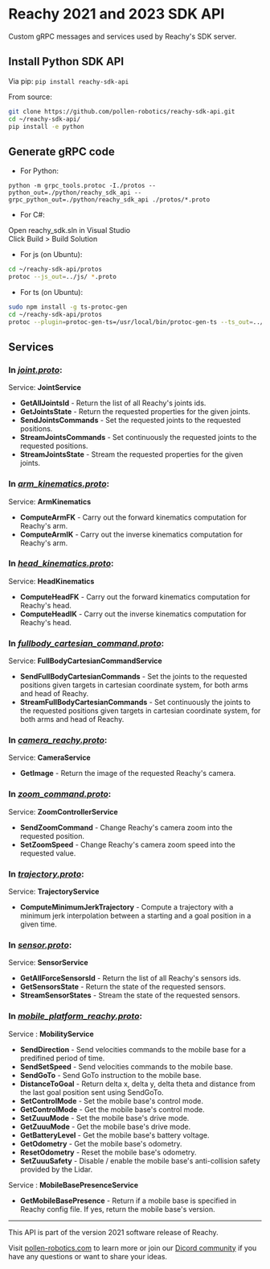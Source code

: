 # Reachy 2021 and 2023 SDK API

Custom gRPC messages and services used by Reachy's SDK server.


## Install Python SDK API

Via pip:
```pip install reachy-sdk-api```

From source:
```bash
git clone https://github.com/pollen-robotics/reachy-sdk-api.git
cd ~/reachy-sdk-api/
pip install -e python
```

## Generate gRPC code

* For Python:

```python -m grpc_tools.protoc -I./protos --python_out=./python/reachy_sdk_api --grpc_python_out=./python/reachy_sdk_api ./protos/*.proto```

* For C#:

Open reachy_sdk.sln in Visual Studio\
Click Build > Build Solution

* For js (on Ubuntu):

```bash
cd ~/reachy-sdk-api/protos
protoc --js_out=../js/ *.proto
```

* For ts (on Ubuntu):

```bash
sudo npm install -g ts-protoc-gen
cd ~/reachy-sdk-api/protos
protoc --plugin=protoc-gen-ts=/usr/local/bin/protoc-gen-ts --ts_out=../ts/ *.proto
```

## Services
### In *[joint.proto](https://github.com/pollen-robotics/reachy-sdk-api/blob/main/protos/joint.proto)*:
Service: **JointService**
* **GetAllJointsId** - Return the list of all Reachy's joints ids.
* **GetJointsState** - Return the requested properties for the given joints.
* **SendJointsCommands** - Set the requested joints to the requested positions.
* **StreamJointsCommands** - Set continuously the requested joints to the requested positions.
* **StreamJointsState** - Stream the requested properties for the given joints.

### In *[arm_kinematics.proto](https://github.com/pollen-robotics/reachy-sdk-api/blob/main/protos/arm_kinematics.proto)*:
Service: **ArmKinematics**
* **ComputeArmFK** - Carry out the forward kinematics computation for Reachy's arm.
* **ComputeArmIK** - Carry out the inverse kinematics computation for Reachy's arm.

### In *[head_kinematics.proto](https://github.com/pollen-robotics/reachy-sdk-api/blob/main/protos/head_kinematics.proto)*:
Service: **HeadKinematics**
* **ComputeHeadFK** - Carry out the forward kinematics computation for Reachy's head.
* **ComputeHeadIK** - Carry out the inverse kinematics computation for Reachy's head.

### In *[fullbody_cartesian_command.proto](https://github.com/pollen-robotics/reachy-sdk-api/blob/main/protos/fullbody_cartesian_command.proto)*:
Service: **FullBodyCartesianCommandService**
* **SendFullBodyCartesianCommands** - Set the joints to the requested positions given targets in cartesian coordinate system, for both arms and head of Reachy.
* **StreamFullBodyCartesianCommands** - Set continuously the joints to the requested positions given targets in cartesian coordinate system, for both arms and head of Reachy.

### In *[camera_reachy.proto](https://github.com/pollen-robotics/reachy-sdk-api/blob/main/protos/camera_reachy.proto)*:
Service: **CameraService**
* **GetImage** - Return the image of the requested Reachy's camera.

### In *[zoom_command.proto](https://github.com/pollen-robotics/reachy-sdk-api/blob/main/protos/zoom_command.proto)*:
Service: **ZoomControllerService**
* **SendZoomCommand** - Change Reachy's camera zoom into the requested position.
* **SetZoomSpeed** - Change Reachy's camera zoom speed into the requested value.

### In *[trajectory.proto](https://github.com/pollen-robotics/reachy-sdk-api/blob/main/protos/trajectory.proto)*:
Service: **TrajectoryService**
* **ComputeMinimumJerkTrajectory** - Compute a trajectory with a minimum jerk interpolation between a starting and a goal position in a given time.

### In *[sensor.proto](https://github.com/pollen-robotics/reachy-sdk-api/blob/main/protos/sensor.proto)*:
Service: **SensorService**
* **GetAllForceSensorsId** - Return the list of all Reachy's sensors ids.
* **GetSensorsState** - Return the state of the requested sensors.
* **StreamSensorStates** - Stream the state of the requested sensors.

### In *[mobile_platform_reachy.proto](https://github.com/pollen-robotics/reachy-sdk-api/blob/main/protos/mobile_platform_reachy.proto)*:
Service : **MobilityService**
* **SendDirection** - Send velocities commands to the mobile base for a predifined period of time.
* **SendSetSpeed** - Send velocities commands to the mobile base.
* **SendGoTo** - Send GoTo instruction to the mobile base.
* **DistanceToGoal** - Return delta x, delta y, delta theta and distance from the last goal position sent using SendGoTo.
* **SetControlMode** - Set the mobile base's control mode.
* **GetControlMode** - Get the mobile base's control mode.
* **SetZuuuMode** - Set the mobile base's drive mode.
* **GetZuuuMode** - Get the mobile base's drive mode.
* **GetBatteryLevel** - Get the mobile base's battery voltage.
* **GetOdometry** - Get the mobile base's odometry.
* **ResetOdometry** - Reset the mobile base's odometry.
* **SetZuuuSafety** - Disable / enable the mobile base's anti-collision safety provided by the Lidar.

Service : **MobileBasePresenceService**
* **GetMobileBasePresence** - Return if a mobile base is specified in Reachy config file. If yes, return the mobile base's version.
---

This API is part of the version 2021 software release of Reachy.

Visit [pollen-robotics.com](https://pollen-robotics.com) to learn more or join our [Dicord community](https://discord.com/invite/Kg3mZHTKgs) if you have any questions or want to share your ideas.
